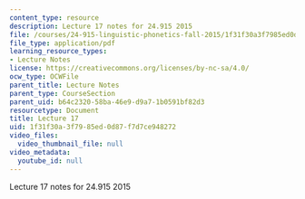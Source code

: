 ```yaml
---
content_type: resource
description: Lecture 17 notes for 24.915 2015
file: /courses/24-915-linguistic-phonetics-fall-2015/1f31f30a3f7985ed0d87f7d7ce948272_MIT24_915F15_lec17.pdf
file_type: application/pdf
learning_resource_types:
- Lecture Notes
license: https://creativecommons.org/licenses/by-nc-sa/4.0/
ocw_type: OCWFile
parent_title: Lecture Notes
parent_type: CourseSection
parent_uid: b64c2320-58ba-46e9-d9a7-1b0591bf82d3
resourcetype: Document
title: Lecture 17
uid: 1f31f30a-3f79-85ed-0d87-f7d7ce948272
video_files:
  video_thumbnail_file: null
video_metadata:
  youtube_id: null
---
```

Lecture 17 notes for 24.915 2015